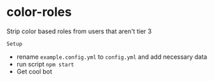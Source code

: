 # color-roles
Strip color based roles from users that aren't tier 3


```Setup```

- rename `example.config.yml` to `config.yml` and add necessary data
- run script `npm start`
- Get cool bot


